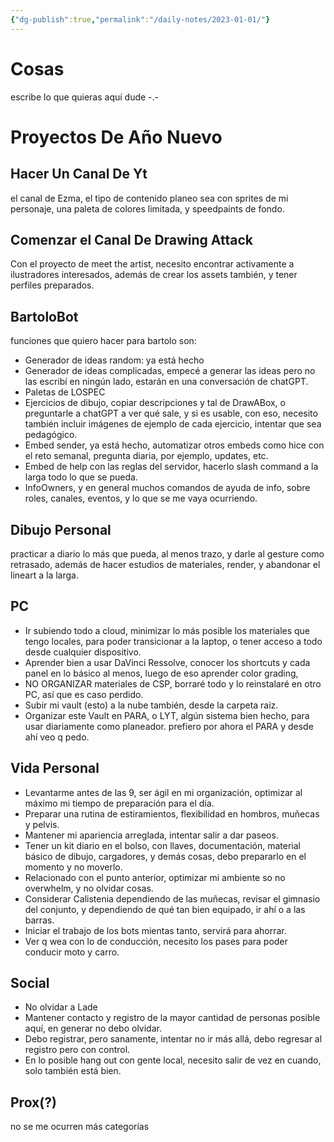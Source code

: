 ```yaml
---
{"dg-publish":true,"permalink":"/daily-notes/2023-01-01/"}
---
```


# Cosas

escribe lo que quieras aquí dude -.-

# Proyectos De Año Nuevo
## Hacer Un Canal De Yt

el canal de Ezma, el tipo de contenido planeo sea con sprites de mi personaje, una paleta de colores limitada, y speedpaints de fondo.

## Comenzar el Canal De Drawing Attack

Con el proyecto de meet the artist, necesito encontrar activamente a ilustradores interesados, además de crear los assets también, y tener perfiles preparados.

## BartoloBot

funciones que  quiero hacer para bartolo son:

- Generador de ideas random: ya está hecho
- Generador de ideas complicadas, empecé a generar las ideas pero no las escribí en ningún lado, estarán en una conversación de chatGPT.
- Paletas de LOSPEC
- Ejercicios de dibujo, copiar descripciones y tal de DrawABox, o preguntarle a chatGPT a ver qué sale, y si es usable, con eso, necesito también incluir imágenes de ejemplo de cada ejercicio, intentar que sea pedagógico.
- Embed sender, ya está hecho, automatizar otros embeds como hice con el reto semanal, pregunta diaria, por ejemplo, updates, etc.
- Embed de help con las reglas del servidor, hacerlo slash command a la larga todo lo que se pueda.
- InfoOwners, y en general muchos comandos de ayuda de info, sobre roles, canales, eventos, y lo que se me vaya ocurriendo.

## Dibujo Personal

practicar a diario lo más que pueda, al menos trazo, y darle al gesture como retrasado, además de hacer estudios de materiales, render, y abandonar el lineart a la larga.

## PC
- Ir subiendo todo a cloud, minimizar lo más posible los materiales que tengo locales, para poder transicionar a la laptop, o tener acceso a todo desde cualquier dispositivo.
- Aprender bien a usar DaVinci Ressolve, conocer los shortcuts y cada panel en lo básico al menos, luego de eso aprender color grading,
- NO ORGANIZAR materiales de CSP, borraré todo y lo reinstalaré en otro PC, así que es caso perdido.
- Subir mi vault (esto) a la nube también, desde la carpeta raiz.
- Organizar este Vault en PARA, o LYT, algún sistema bien hecho, para usar diariamente como planeador. prefiero por ahora el PARA y desde ahí veo q pedo.

## Vida Personal
- Levantarme antes de las 9, ser ágil en mi organización, optimizar al máximo mi tiempo de preparación para el día.
- Preparar una rutina de estiramientos, flexibilidad en hombros, muñecas y pelvis.
- Mantener mi apariencia arreglada, intentar salir a dar paseos.
- Tener un kit diario en el bolso, con llaves, documentación, material básico de dibujo, cargadores, y demás cosas, debo prepararlo en el momento y no moverlo.
- Relacionado con el punto anterior, optimizar mi ambiente so no overwhelm, y no olvidar cosas.
- Considerar Calistenia dependiendo de las muñecas, revisar el gimnasio del conjunto, y dependiendo de qué tan bien equipado, ir ahí o a las barras.
- Iniciar el trabajo de los bots mientas tanto, servirá para ahorrar.
- Ver q wea con lo de conducción, necesito los pases para poder conducir moto y carro.

## Social
- No olvidar a Lade
- Mantener contacto y registro de la mayor cantidad de personas posible aquí, en generar no debo olvidar.
- Debo registrar, pero sanamente, intentar no ir más allá, debo regresar al registro pero con control.
- En lo posible hang out con gente local, necesito salir de vez en cuando, solo también está bien.

## Prox(?)
no se me ocurren más categorías
